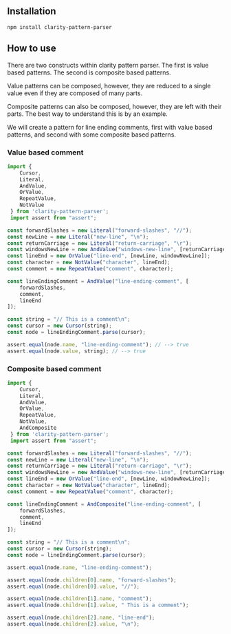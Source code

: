 ## Installation

```
npm install clarity-pattern-parser
```

## How to use
There are two constructs within clarity pattern parser. The first is value based patterns. The second is composite based patterns. 

Value patterns can be composed, however, they are reduced to a single value even if they are composed of many parts. 

Composite patterns can also be composed, however, they are left with their parts. The best way to understand this is by an example. 

We will create a pattern for line ending comments, first with value based patterns, and second with some composite based patterns. 

### Value based comment
```javascript
import {
    Cursor,
    Literal,
    AndValue,
    OrValue,
    RepeatValue,
    NotValue
 } from 'clarity-pattern-parser';
 import assert from "assert";

const forwardSlashes = new Literal("forward-slashes", "//");
const newLine = new Literal("new-line", "\n");
const returnCarriage = new Literal("return-carriage", "\r");
const windowsNewLine = new AndValue("windows-new-line", [returnCarriage, newLine]);
const lineEnd = new OrValue("line-end", [newLine, windowNewLine]);
const character = new NotValue("character", lineEnd);
const comment = new RepeatValue("comment", character);

const lineEndingComment = AndValue("line-ending-comment", [
    forwardSlashes,
    comment,
    lineEnd
]);

const string = "// This is a comment\n";
const cursor = new Cursor(string);
const node = lineEndingComment.parse(cursor);

assert.equal(node.name, "line-ending-comment"); // --> true 
assert.equal(node.value, string); // --> true
```

### Composite based comment
```javascript
import {
    Cursor,
    Literal,
    AndValue,
    OrValue,
    RepeatValue,
    NotValue,
    AndComposite
 } from 'clarity-pattern-parser';
 import assert from "assert";

const forwardSlashes = new Literal("forward-slashes", "//");
const newLine = new Literal("new-line", "\n");
const returnCarriage = new Literal("return-carriage", "\r");
const windowsNewLine = new AndValue("windows-new-line", [returnCarriage, newLine]);
const lineEnd = new OrValue("line-end", [newLine, windowNewLine]);
const character = new NotValue("character", lineEnd);
const comment = new RepeatValue("comment", character);

const lineEndingComment = AndComposite("line-ending-comment", [
    forwardSlashes,
    comment,
    lineEnd
]);

const string = "// This is a comment\n";
const cursor = new Cursor(string);
const node = lineEndingComment.parse(cursor);

assert.equal(node.name, "line-ending-comment");

assert.equal(node.children[0].name, "forward-slashes");
assert.equal(node.children[0].value, "//");

assert.equal(node.children[1].name, "comment");
assert.equal(node.children[1].value, " This is a comment");

assert.equal(node.children[2].name, "line-end");
assert.equal(node.children[2].value, "\n");

```

